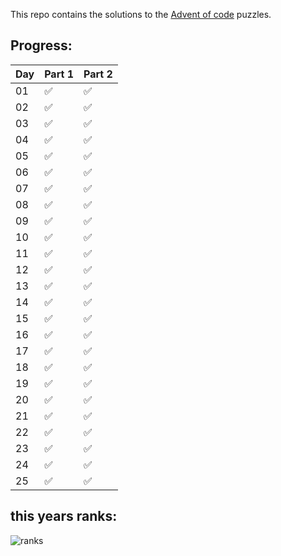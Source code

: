 This repo contains the solutions to the [Advent of code](https://adventofcode.com/) puzzles.

## Progress:
| Day  | Part 1               | Part 2               |
| -----| -------------------- | -------------------- |
| 01   | :white_check_mark:   | :white_check_mark:   |
| 02   | :white_check_mark:   | :white_check_mark:   |
| 03   | :white_check_mark:   | :white_check_mark:   |
| 04   | :white_check_mark:   | :white_check_mark:   |
| 05   | :white_check_mark:   | :white_check_mark:   |
| 06   | :white_check_mark:   | :white_check_mark:   |
| 07   | :white_check_mark:   | :white_check_mark:   |
| 08   | :white_check_mark:   | :white_check_mark:   |
| 09   | :white_check_mark:   | :white_check_mark:   |
| 10   | :white_check_mark:   | :white_check_mark:   |
| 11   | :white_check_mark:   | :white_check_mark:   |
| 12   | :white_check_mark:   | :white_check_mark:   |
| 13   | :white_check_mark:   | :white_check_mark:   |
| 14   | :white_check_mark:   | :white_check_mark:   |
| 15   | :white_check_mark:   | :white_check_mark:   |
| 16   | :white_check_mark:   | :white_check_mark:   |
| 17   | :white_check_mark:   | :white_check_mark:   |
| 18   | :white_check_mark:   | :white_check_mark:   |
| 19   | :white_check_mark:   | :white_check_mark:   |
| 20   | :white_check_mark:   | :white_check_mark:   |
| 21   | :white_check_mark:   | :white_check_mark:   |
| 22   | :white_check_mark:   | :white_check_mark:   |
| 23   | :white_check_mark:   | :white_check_mark:   |
| 24   | :white_check_mark:   | :white_check_mark:   |
| 25   | :white_check_mark:   | :white_check_mark:   |

## this years ranks:
![ranks]("./ranks.png")
